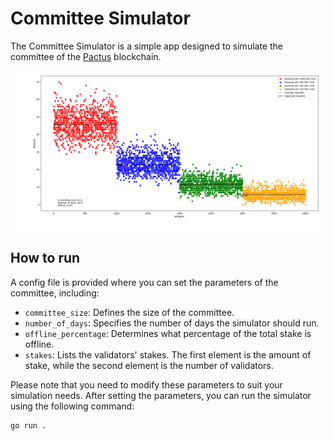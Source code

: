 # Committee Simulator

The Committee Simulator is a simple app designed to simulate the committee of the [Pactus](https://pactus.org/) blockchain.

![committee simulator](example/20230707_214956.png)

## How to run

A config file is provided where you can set the parameters of the committee, including:

- `committee_size`: Defines the size of the committee.
- `number_of_days`: Specifies the number of days the simulator should run.
- `offline_percentage`: Determines what percentage of the total stake is offline.
- `stakes`: Lists the validators' stakes. The first element is the amount of stake, while the second element is the number of validators.

Please note that you need to modify these parameters to suit your simulation needs.
After setting the parameters, you can run the simulator using the following command:

```
go run .
```
